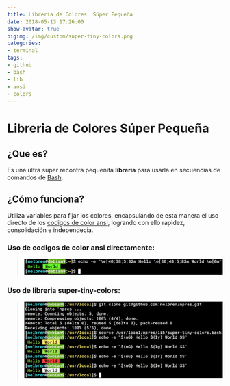 ```yaml
---
title: Libreria de Colores  Súper Pequeña
date: 2018-05-13 17:26:00
show-avatar: true
bigimg: /img/custom/super-tiny-colors.png
categories:
- terminal
tags:
- github
- bash
- lib
- ansi
- colors
---
```


# Libreria de Colores Súper Pequeña

## ¿Que es? 
Es una ultra super recontra pequeñita **libreria** para usarla en secuencias de comandos de [Bash](https://es.wikipedia.org/wiki/Bash).

## ¿Cómo funciona?
Utiliza variables para fijar los colores, encapsulando de esta manera el uso directo de los [codigos de color ansi](https://misc.flogisoft.com/bash/tip_colors_and_formatting), logrando con ello rapidez, consolidación e independecia.

### Uso de codigos de color ansi directamente:
> ![](/img/custom/tip_colors_and_formatting.png)

### Uso de libreria super-tiny-colors:
> ![](/img/custom/uso_de_super-tiny-colors.png)
